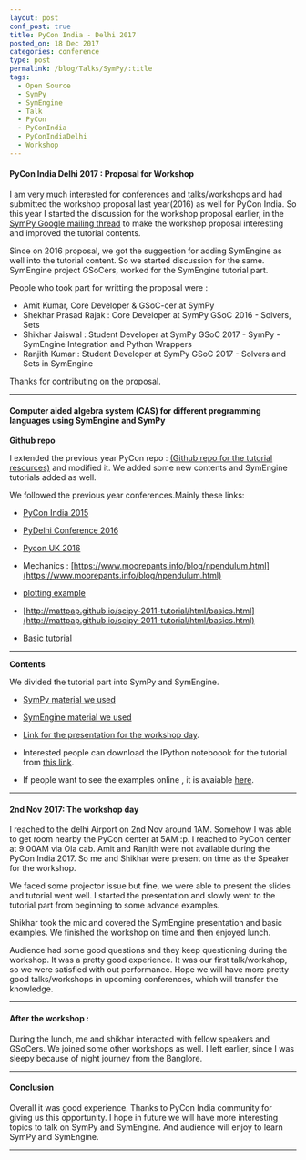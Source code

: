 ```yaml
---
layout: post
conf_post: true
title: PyCon India - Delhi 2017
posted_on: 18 Dec 2017
categories: conference
type: post
permalink: /blog/Talks/SymPy/:title
tags:
  - Open Source
  - SymPy
  - SymEngine
  - Talk
  - PyCon
  - PyConIndia
  - PyConIndiaDelhi
  - Workshop
---
```



#### PyCon India Delhi 2017 : Proposal for Workshop

I am very much interested for conferences and talks/workshops and had submitted the workshop 
proposal last year(2016) as well for PyCon India. So this year 
I started the discussion for the workshop proposal earlier, in the 
<a href="https://groups.google.com/forum/#!searchin/sympy/pycon$20india%7Csort:date/sympy/s6IOYvHnHxU/xiiY0vdlAQAJ" target="_blank">SymPy Google mailing thread</a>
to make the workshop proposal 
interesting and improved the tutorial contents.

Since on 2016 proposal, we got the suggestion for adding SymEngine as well into the tutorial content.
So we started discussion for the same. SymEngine project GSoCers, worked for the SymEngine tutorial part. 

People who took part for writting the proposal were : 

* Amit Kumar, Core Developer & GSoC-cer at SymPy
* Shekhar Prasad Rajak : Core Developer at SymPy GSoC 2016 - Solvers, Sets 
* Shikhar Jaiswal : Student Developer at SymPy GSoC 2017 - SymPy - SymEngine Integration and Python Wrappers
* Ranjith Kumar : Student Developer at SymPy GSoC 2017 - Solvers and Sets in SymEngine

Thanks for contributing on the proposal.

-------------------------------------------------

#### Computer aided algebra system (CAS) for different programming languages using SymEngine and SymPy

**Github repo**

I extended the previous year PyCon repo : <a href="https://github.com/Shekharrajak/PyCon-SymPy-SymEngine" target="_blank">(Github repo for the tutorial resources)</a>  and modified it. We added some new contents and SymEngine tutorials added as well. 

We followed the previous year conferences.Mainly these links:

- [PyCon India 2015](https://in.pycon.org/cfp/pycon-india-2015/proposals/symbolic-computation-with-python-sympy~bqYrb/)

- [PyDelhi Conference 2016](https://cfp.pydelhi.org/pydelhi-conference-2016/proposals/symbolic-computation-with-python-using-sympy/) 

- [Pycon UK 2016](https://www.youtube.com/watch?v=f4cXX0wa9VM&t=599s)

- Mechanics : [https://www.moorepants.info/blog/npendulum.html](https://www.moorepants.info/blog/npendulum.html)

- [plotting example](https://www.youtube.com/watch?v=EG9uOGPBkvQ)

- [http://mattpap.github.io/scipy-2011-tutorial/html/basics.html](http://mattpap.github.io/scipy-2011-tutorial/html/basics.html)

- [Basic tutorial](https://github.com/sympy/sympy/wiki/Tutorial)


-----------------------------------------------

**Contents**

We divided the tutorial part into SymPy and SymEngine. 

* [SymPy material we used](https://github.com/Shekharrajak/PyCon-SymPy-SymEngine/tree/master/SymPy_material)

* [SymEngine material we used](https://github.com/Shekharrajak/PyCon-SymPy-SymEngine/tree/master/SymEngine_material)

* [Link for the presentation for the workshop day](https://shekharrajak.github.io/PyCon-SymPy-SymEngine/slides-pyconindia2017).

* Interested people can download the IPython noteboook for the tutorial from [this link](https://github.com/Shekharrajak/PyConIndiaSymPyTutorial/archive/master.zip).

* If people want to see the examples online , it is avaiable [here](http://nbviewer.jupyter.org/github/Shekharrajak/PyCon-SymPy-SymEngine/tree/master/SymPy_material/tutorial_exercises/). 

-------------------------------------------------

#### 2nd Nov 2017: The workshop day

I reached to the delhi Airport on 2nd Nov around 1AM. Somehow I was able to get room nearby the PyCon center at 5AM :p.
I reached to PyCon center at 9:00AM via Ola cab. Amit and Ranjith were not available during the PyCon India 2017.
So me and Shikhar were present on time as the Speaker for the workshop. 

We faced some projector issue but fine, we were able to present the slides and tutorial went well. I started the
presentation and slowly went to the tutorial part from beginning to some advance examples.

Shikhar took the mic and covered the SymEngine presentation and basic examples. We finished the workshop on time
and then enjoyed lunch.

Audience had some good questions and they keep questioning during the workshop. It was a pretty good 
experience. It was our first talk/workshop, so we were satisfied with out performance. Hope we will have more 
pretty good talks/workshops in upcoming conferences, which will transfer the knowledge.

-------------------------------------------------

#### After the workshop :

During the lunch, me and shikhar interacted with fellow speakers and GSoCers. We joined some other
workshops as well. I left earlier, since I was sleepy because of night journey from the Banglore. 

-------------------------------------------------

#### Conclusion

Overall it was good experience. Thanks to PyCon India community for giving us this opportunity.
I hope in future we will have more interesting topics to talk on SymPy and SymEngine. And audience
will enjoy to learn SymPy and SymEngine.


-------------------------------------------------
